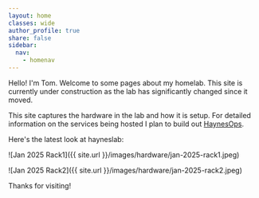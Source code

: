 ```yaml
---
layout: home
classes: wide
author_profile: true
share: false
sidebar:
  nav: 
    - homenav
---
```


Hello! I'm Tom. Welcome to some pages about my homelab. This site is currently under construction as the lab has significantly changed since it moved.

This site captures the hardware in the lab and how it is setup. For detailed information on the services being hosted I plan to build out [HaynesOps](https://haynesops.com/).

Here's the latest look at hayneslab:

![Jan 2025 Rack1]({{ site.url }}/images/hardware/jan-2025-rack1.jpeg)

![Jan 2025 Rack2]({{ site.url }}/images/hardware/jan-2025-rack2.jpeg)

Thanks for visiting!